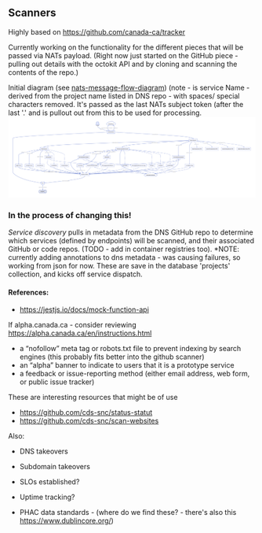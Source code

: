 ## Scanners

Highly based on https://github.com/canada-ca/tracker

Currently working on the functionality for the different pieces that will be passed via NATs payload.  (Right now just started on the GitHub piece - pulling out details with the octokit API and by cloning and scanning the contents of the repo.)


Initial diagram (see [nats-message-flow-diagram](../diagram-nats-message-flow/))
(note - <sN> is service Name - derived from the project name listed in DNS repo - with spaces/ special characters removed.  It's passed as the last NATs subject token (after the last '.' and is pullout out from this to be used for processing. 
![image info](../diagram-nats-message-flow/nats-message-flow.png)

### In the process of changing this! 
*Service discovery* pulls in metadata from the DNS GitHub repo to determine which services (defined by endpoints) will be scanned, and their associated GitHub or code repos. (TODO - add in container registries too). *NOTE: currently adding annotations to dns metadata - was causing failures, so working from json for now.  These are save in the database 'projects' collection, and kicks off service dispatch.

#### References:
* https://jestjs.io/docs/mock-function-api

If alpha.canada.ca - consider reviewing https://alpha.canada.ca/en/instructions.html 
* a “nofollow” meta tag or robots.txt file to prevent indexing by search engines (this probably fits better into the github scanner)
* an “alpha” banner to indicate to users that it is a prototype service
* a feedback or issue-reporting method (either email address, web form, or public issue tracker)

These are interesting resources that might be of use 
* https://github.com/cds-snc/status-statut
* https://github.com/cds-snc/scan-websites

Also:
* DNS takeovers
* Subdomain takeovers
* SLOs established?
* Uptime tracking?

* PHAC data standards - (where do we find these? - there's also this  https://www.dublincore.org/)

